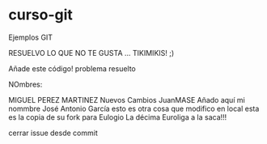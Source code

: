 # curso-git
Ejemplos GIT


RESUELVO LO QUE NO TE GUSTA ... TIKIMIKIS! ;)




Añade este código!
problema resuelto 





NOmbres:

MIGUEL PEREZ MARTINEZ
Nuevos Cambios JuanMASE
Añado aquí mi nommbre José Antonio García
esto es otra cosa que modifico en local
esta es la copia de su fork para Eulogio
La décima Euroliga a la saca!!!


cerrar issue desde commit
